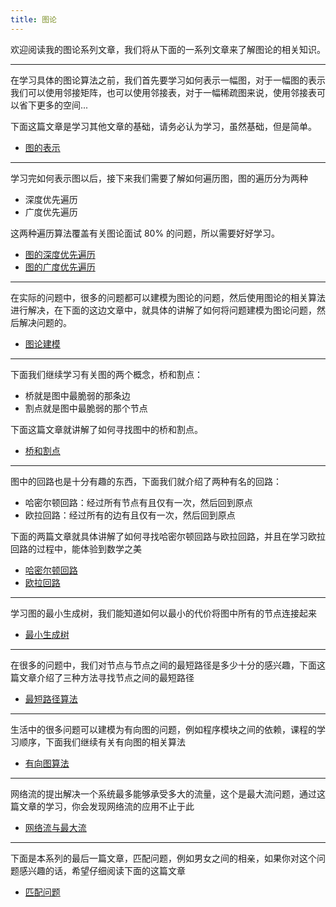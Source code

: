 ```yaml
---
title: 图论
---
```


欢迎阅读我的图论系列文章，我们将从下面的一系列文章来了解图论的相关知识。

---

在学习具体的图论算法之前，我们首先要学习如何表示一幅图，对于一幅图的表示我们可以使用邻接矩阵，也可以使用邻接表，对于一幅稀疏图来说，使用邻接表可以省下更多的空间...

下面这篇文章是学习其他文章的基础，请务必认为学习，虽然基础，但是简单。

- [图的表示](/vuepress-blog/数据结构/图的表示)

---

学习完如何表示图以后，接下来我们需要了解如何遍历图，图的遍历分为两种

- 深度优先遍历
- 广度优先遍历

这两种遍历算法覆盖有关图论面试 80% 的问题，所以需要好好学习。

- [图的深度优先遍历](/vuepress-blog/数据结构/图的深度优先遍历)
- [图的广度优先遍历](/vuepress-blog/数据结构/图的广度优先遍历)

---

在实际的问题中，很多的问题都可以建模为图论的问题，然后使用图论的相关算法进行解决，在下面的这边文章中，就具体的讲解了如何将问题建模为图论问题，然后解决问题的。

- [图论建模](/vuepress-blog/数据结构/图论建模)

---

下面我们继续学习有关图的两个概念，桥和割点：

- 桥就是图中最脆弱的那条边
- 割点就是图中最脆弱的那个节点

下面这篇文章就讲解了如何寻找图中的桥和割点。

- [桥和割点](/vuepress-blog/数据结构/桥和割点)

---

图中的回路也是十分有趣的东西，下面我们就介绍了两种有名的回路：

- 哈密尔顿回路：经过所有节点有且仅有一次，然后回到原点
- 欧拉回路：经过所有的边有且仅有一次，然后回到原点

下面的两篇文章就具体讲解了如何寻找哈密尔顿回路与欧拉回路，并且在学习欧拉回路的过程中，能体验到数学之美


- [哈密尔顿回路](/vuepress-blog/数据结构/哈密尔顿回路)
- [欧拉回路](/vuepress-blog/数据结构/欧拉回路)

---

学习图的最小生成树，我们能知道如何以最小的代价将图中所有的节点连接起来

- [最小生成树](/vuepress-blog/数据结构/最小生成树)

---

在很多的问题中，我们对节点与节点之间的最短路径是多少十分的感兴趣，下面这篇文章介绍了三种方法寻找节点之间的最短路径

- [最短路径算法](/vuepress-blog/数据结构/最短路径算法)

---

生活中的很多问题可以建模为有向图的问题，例如程序模块之间的依赖，课程的学习顺序，下面我们继续有关有向图的相关算法

- [有向图算法](/vuepress-blog/数据结构/有向图算法)

---

网络流的提出解决一个系统最多能够承受多大的流量，这个是最大流问题，通过这篇文章的学习，你会发现网络流的应用不止于此

- [网络流与最大流](/vuepress-blog/数据结构/网络流与最大流)

---

下面是本系列的最后一篇文章，匹配问题，例如男女之间的相亲，如果你对这个问题感兴趣的话，希望仔细阅读下面的这篇文章

- [匹配问题](/vuepress-blog/数据结构/匹配问题)

<Disqus />